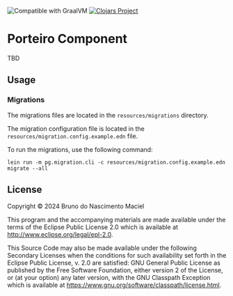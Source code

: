 ![Compatible with GraalVM](https://img.shields.io/badge/compatible_with-GraalVM-green)
[![Clojars Project](https://img.shields.io/clojars/v/net.clojars.macielti/porteiro-component.svg)](https://clojars.org/net.clojars.macielti/porteiro-component)

# Porteiro Component

TBD

## Usage

### Migrations

The migrations files are located in the `resources/migrations` directory.

The migration configuration file is located in the `resources/migration.config.example.edn` file.

To run the migrations, use the following command:

```lein run -m pg.migration.cli -c resources/migration.config.example.edn migrate --all```

## License

Copyright © 2024 Bruno do Nascimento Maciel

This program and the accompanying materials are made available under the
terms of the Eclipse Public License 2.0 which is available at
http://www.eclipse.org/legal/epl-2.0.

This Source Code may also be made available under the following Secondary
Licenses when the conditions for such availability set forth in the Eclipse
Public License, v. 2.0 are satisfied: GNU General Public License as published by
the Free Software Foundation, either version 2 of the License, or (at your
option) any later version, with the GNU Classpath Exception which is available
at https://www.gnu.org/software/classpath/license.html.
